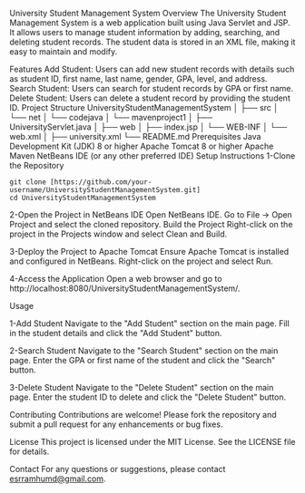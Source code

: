 University Student Management System
Overview
The University Student Management System is a web application built using Java Servlet and JSP. It allows users to manage student information by adding, searching, and deleting student records. The student data is stored in an XML file, making it easy to maintain and modify.

Features
Add Student: Users can add new student records with details such as student ID, first name, last name, gender, GPA, level, and address.
Search Student: Users can search for student records by GPA or first name.
Delete Student: Users can delete a student record by providing the student ID.
Project Structure
UniversityStudentManagementSystem
│
├── src
│   └── net
│       └── codejava
│           └── mavenproject1
│               ├── UniversityServlet.java
│
├── web
│   ├── index.jsp
│   └── WEB-INF
│       └── web.xml
│
├── university.xml
└── README.md
Prerequisites
Java Development Kit (JDK) 8 or higher
Apache Tomcat 8 or higher
Apache Maven
NetBeans IDE (or any other preferred IDE)
Setup Instructions
1-Clone the Repository

    git clone [https://github.com/your-username/UniversityStudentManagementSystem.git]
    cd UniversityStudentManagementSystem

2-Open the Project in NetBeans IDE
    Open NetBeans IDE.
    Go to File -> Open Project and select the cloned repository.
    Build the Project
   Right-click on the project in the Projects window and select Clean and Build.
   
3-Deploy the Project to Apache Tomcat
   Ensure Apache Tomcat is installed and configured in NetBeans.
   Right-click on the project and select Run.
   
4-Access the Application
   Open a web browser and go to http://localhost:8080/UniversityStudentManagementSystem/.

Usage

1-Add Student
   Navigate to the "Add Student" section on the main page.
   Fill in the student details and click the "Add Student" button.
   
2-Search Student
   Navigate to the "Search Student" section on the main page.
   Enter the GPA or first name of the student and click the "Search" button.
   
3-Delete Student
   Navigate to the "Delete Student" section on the main page.
   Enter the student ID to delete and click the "Delete Student" button.
   
Contributing
Contributions are welcome! Please fork the repository and submit a pull request for any enhancements or bug fixes.

License
This project is licensed under the MIT License. See the LICENSE file for details.

Contact
For any questions or suggestions, please contact esrramhumd@gmail.com.
